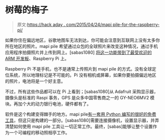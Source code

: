# 树莓的梅子

> 原文:[https://hack aday . com/2015/04/24/mapi pile-for-the-raspberry-pi/](https://hackaday.com/2015/04/24/mapillary-for-the-raspberry-pi/)

如果你住在偏远地区，谷歌地图车无法到达，你可能会注意到互联网上没有太多你所在地区的照片。mapi pile 希望通过众包的全球照片来改变这种情况，通过手机应用程序拍摄照片并上传到网上。[sabas1080] [将这一功能带到了最受欢迎的 ARM 开发板](http://www.instructables.com/id/Mapillary-en-Raspberry-Pi/?ALLSTEPS)、Raspberry Pi 上。

Raspberry Pi 不是手机，也不是通常上传照片到 mapi pile 的方式。没有全球定位系统，所以地理标记是不可能的。Pi 没有相机或屏幕，如果你要拍摄偏远地区的照片，电池将是一个好主意。

不过，所有这些作品都可以在 Pi 上看到；[sabas1080]从 Adafruit 采购显示器，摄像头是标准的 Raspi 事务，GPS 是众多中国零售商之一的 GY-NEO6MV2 模块。再加个大的动力银行电池，硬件都有了。

软件是这个构建变得棘手的地方。mapi pile[有一套用 Python 编写的很好的免费工具](https://github.com/mapillary/mapillary_tools)，但这只是构建的一部分。[sabas1080]需要连接摄像机，设置显示器，并弄清楚如何使用 mapi pile 工具让一切正常工作。最终，[sabas]能够让整个设置作为一个可编程的移动照相亭工作。